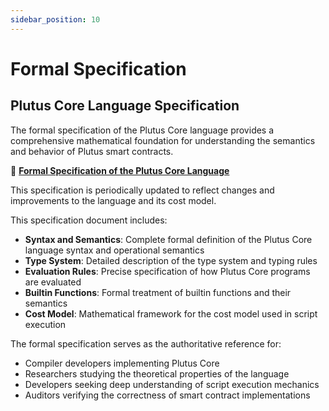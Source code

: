 ```yaml
---
sidebar_position: 10
---
```


# Formal Specification

## Plutus Core Language Specification

The formal specification of the Plutus Core language provides a comprehensive mathematical foundation for understanding the semantics and behavior of Plutus smart contracts.

📄 **[Formal Specification of the Plutus Core Language](https://plutus.cardano.intersectmbo.org/resources/plutus-core-spec.pdf)**

This specification is periodically updated to reflect changes and improvements to the language and its cost model.

This specification document includes:

- **Syntax and Semantics**: Complete formal definition of the Plutus Core language syntax and operational semantics
- **Type System**: Detailed description of the type system and typing rules
- **Evaluation Rules**: Precise specification of how Plutus Core programs are evaluated
- **Builtin Functions**: Formal treatment of builtin functions and their semantics
- **Cost Model**: Mathematical framework for the cost model used in script execution

The formal specification serves as the authoritative reference for:
- Compiler developers implementing Plutus Core
- Researchers studying the theoretical properties of the language
- Developers seeking deep understanding of script execution mechanics
- Auditors verifying the correctness of smart contract implementations

